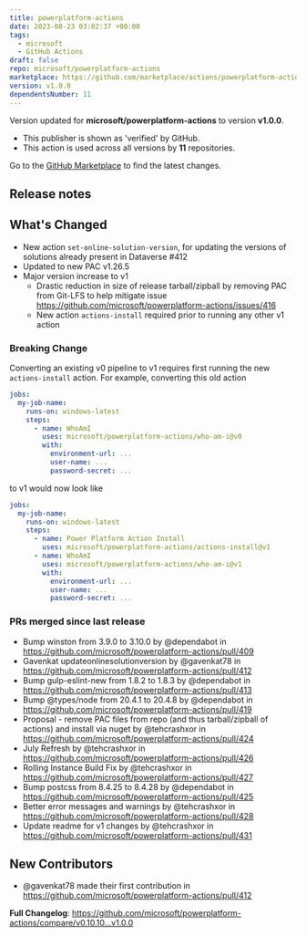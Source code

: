 ```yaml
---
title: powerplatform-actions
date: 2023-08-23 03:02:37 +00:00
tags:
  - microsoft
  - GitHub Actions
draft: false
repo: microsoft/powerplatform-actions
marketplace: https://github.com/marketplace/actions/powerplatform-actions
version: v1.0.0
dependentsNumber: 11
---
```



Version updated for **microsoft/powerplatform-actions** to version **v1.0.0**.
- This publisher is shown as 'verified' by GitHub.
- This action is used across all versions by **11** repositories.

Go to the [GitHub Marketplace](https://github.com/marketplace/actions/powerplatform-actions) to find the latest changes.

## Release notes

## What's Changed
* New action `set-online-solution-version`, for updating the versions of solutions already present in Dataverse #412
* Updated to new PAC v1.26.5
* Major version increase to v1
  * Drastic reduction in size of release tarball/zipball by removing PAC from Git-LFS to help mitigate issue https://github.com/microsoft/powerplatform-actions/issues/416
  * New action `actions-install` required prior to running any other v1 action

### Breaking Change
Converting an existing v0 pipeline to v1 requires first running the new `actions-install` action.
For example, converting this old action
```yaml
jobs:
  my-job-name:
    runs-on: windows-latest
    steps:
      - name: WhoAmI
        uses: microsoft/powerplatform-actions/who-am-i@v0
        with:
          environment-url: ...
          user-name: ...
          password-secret: ...
```
to v1 would now look like
```yaml
jobs:
  my-job-name:
    runs-on: windows-latest
    steps:
      - name: Power Platform Action Install
        uses: microsoft/powerplatform-actions/actions-install@v1
      - name: WhoAmI
        uses: microsoft/powerplatform-actions/who-am-i@v1
        with:
          environment-url: ...
          user-name: ...
          password-secret: ...
```


### PRs merged since last release
* Bump winston from 3.9.0 to 3.10.0 by @dependabot in https://github.com/microsoft/powerplatform-actions/pull/409
* Gavenkat updateonlinesolutionversion by @gavenkat78 in https://github.com/microsoft/powerplatform-actions/pull/412
* Bump gulp-eslint-new from 1.8.2 to 1.8.3 by @dependabot in https://github.com/microsoft/powerplatform-actions/pull/413
* Bump @types/node from 20.4.1 to 20.4.8 by @dependabot in https://github.com/microsoft/powerplatform-actions/pull/419
* Proposal - remove PAC files from repo (and thus tarball/zipball of actions) and install via nuget by @tehcrashxor in https://github.com/microsoft/powerplatform-actions/pull/424
* July Refresh by @tehcrashxor in https://github.com/microsoft/powerplatform-actions/pull/426
* Rolling Instance Build Fix by @tehcrashxor in https://github.com/microsoft/powerplatform-actions/pull/427
* Bump postcss from 8.4.25 to 8.4.28 by @dependabot in https://github.com/microsoft/powerplatform-actions/pull/425
* Better error messages and warnings by @tehcrashxor in https://github.com/microsoft/powerplatform-actions/pull/428
* Update readme for v1 changes by @tehcrashxor in https://github.com/microsoft/powerplatform-actions/pull/431

## New Contributors
* @gavenkat78 made their first contribution in https://github.com/microsoft/powerplatform-actions/pull/412

**Full Changelog**: https://github.com/microsoft/powerplatform-actions/compare/v0.10.10...v1.0.0
